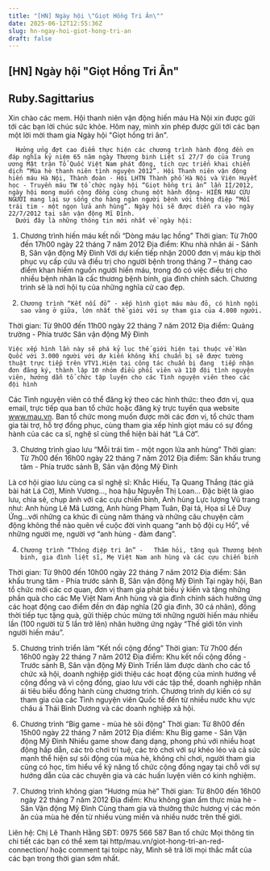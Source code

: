 ```yaml
---
title: "[HN] Ngày hội \"Giọt Hồng Tri Ân\""
date: 2025-06-12T12:55:36Z
slug: hn-ngay-hoi-giot-hong-tri-an
draft: false
---
```


## [HN] Ngày hội "Giọt Hồng Tri Ân"

## Ruby.Sagittarius

Xin chào các mem. Hội thanh niên vận động hiến máu Hà Nội xin được gửi tới các bạn lời chúc sức khỏe. Hôm nay, mình xin phép được gửi tới các bạn một lời mời tham gia Ngày hội "Giọt hồng tri ân". 

      Hưởng ửng đợt cao điểm thực hiện các chương trình hành động đền ơn đáp nghĩa kỷ niệm 65 năm ngày Thương binh Liệt sĩ 27/7 do của Trung ương Mặt trận Tổ Quốc Việt Nam phát động, tích cực triển khai chiến dịch “Mùa hè thanh niên tình nguyện 2012”. Hội Thanh niên vận động hiến máu Hà Nội, Thành đoàn - Hội LHTN Thành phố Hà Nội và Viện Huyết học - Truyền máu TW tổ chức ngày hội “Giọt hồng tri ân” lần II/2012, ngày hội mong muốn cộng đồng cùng chung một hành động- HIẾN MÁU CỨU NGƯỜI mang lại sự sống cho hàng ngàn người bệnh với thông điệp “Mỗi trái tim - một ngọn lửa anh hùng”. Ngày hội sẽ được diễn ra vào ngày 22/7/2012 tại sân vận động Mĩ Đình.
      Dưới đây là những thông tin mới nhất về ngày hội:
 
1.  Chương trình hiến máu kết nối “Dòng máu lạc hồng”
Thời gian:  Từ 7h00 đến 17h00 ngày 22 tháng 7 năm 2012
Địa điểm:  Khu nhà nhân ái - Sảnh B, Sân vận động Mỹ Đình
    Với dự kiến tiếp nhận 2000 đơn vị máu kịp thời phục vụ cấp cứu và điều trị cho người bệnh trong tháng 7 – tháng cao điểm khan hiếm nguồn người hiến máu, trong đó có việc điều trị cho nhiều bệnh nhân là cấc thương bệnh binh, gia đình chính sách. Chương trình sẽ là nơi hội tụ của những nghĩa cử cao đẹp.
 
2.     Chương trình “Kết nối đỏ” - xếp hình giọt máu màu đỏ, có hình ngôi sao vàng ở giữa, lớn nhất thế giới với sự tham gia của 4.000 người.
Thời gian:  Từ 9h00 đến 11h00 ngày 22 tháng 7 năm 2012
Địa điểm:  Quảng trường - Phía trước Sân vận động Mỹ Đình
 
    Việc xếp hình lần này sẽ phá kỷ lục thế giới hiện tại thuộc về Hàn Quốc với 3.000 người với dự kiến không khí chuẩn bị sẽ được tường thuật trực tiếp trên VTV1.Hiện tại công tác chuẩn bị đang  tiếp nhận đơn đăng ký, thành lập 10 nhóm điều phối viên và 110 đội tình nguyện viên, hướng dẫn tổ chức tập luyện cho các Tình nguyện viên theo các đội hình
Các Tình nguyện viên có thể đăng ký theo các hình thức: theo đơn vị, qua email, trực tiếp qua ban tổ chức hoặc đăng ký trực tuyến qua website www.mau.vn. Ban tổ chức mong muốn được mời các đơn vị, tổ chức tham gia tài trợ, hỗ trợ đồng phục, cùng tham gia xếp hình giọt máu có sự đồng hành của các ca sĩ, nghệ sĩ cùng thể hiện bài hát “Lá Cờ”.
 
3.  Chương trình giao lưu “Mỗi trái tim - một ngọn lửa anh hùng”
Thời gian:  Từ 7h00 đến 16h00 ngày 22 tháng 7 năm 2012
Địa điểm:  Sân khấu trung tâm - Phía trước sảnh B, Sân vận động Mỹ Đình
 
Là cơ hội giao lưu cùng ca sĩ nghệ sĩ: Khắc Hiếu, Tạ Quang Thắng (tác giả bài hát Lá Cờ), Minh Vương…, hoa hậu Nguyễn Thị Loan… Đặc biệt là giao lưu, chia sẻ, chụp ảnh với các cựu chiến binh, Anh hùng Lực lượng Vũ trang như: Anh hùng Lê Mã Lương, Anh hùng Phạm Tuân, Đại tá, Họa sĩ Lê Duy Ứng…với những ca khúc đi cùng năm tháng và những câu chuyện cảm động không thể nào quên về cuộc đời vinh quang “anh bộ đội cụ Hồ”, về những người mẹ, người vợ “anh hùng - đảm đang”.
 
4.     Chương trình “Thông điệp tri ân” -   Thăm hỏi, tặng quà Thương bệnh binh, gia đình liệt sĩ, Mẹ Việt Nam anh hùng và các cựu chiến binh
Thời gian:  Từ 9h00 đến 10h00 ngày 22 tháng 7 năm 2012
Địa điểm:  Sân khấu trung tâm - Phía trước sảnh B, Sân vận động Mỹ Đình
 Tại ngày hội, Ban tổ chức mời các cơ quan, đơn vị tham gia phát biểu ý kiến và tặng những phần quà cho các Mẹ Việt Nam Anh hùng và gia đình chính sách hưởng ứng các hoạt động cao điểm đền ơn đáp nghĩa (20 gia đình, 30 cá nhân), đồng thời tiếp tục tặng quà, gửi thiệp chúc mừng tới những người hiến máu nhiều lần (100 người từ 5 lần trở lên) nhân hưởng ứng ngày “Thế giới tôn vinh người hiến máu”.
 
5.  Chương trình triển lãm “Kết nối cộng đồng”
Thời gian:  Từ 7h00 đến 16h00 ngày 22 tháng 7 năm 2012
Địa điểm:  Khu kết nối cộng đồng - Trước sảnh B, Sân vận động Mỹ Đình
Triển lãm được dành cho các tổ chức xã hội, doanh nghiệp giới thiệu các hoạt động của mình hướng về cộng đồng và vì cộng đồng, giao lưu với các tập thể, doanh nghiệp nhân ái tiêu biểu đồng hành cùng chương trình. Chương trình dự kiến có sự tham gia của các Tình nguyện viên Quốc tế đến từ nhiều nước khu vực châu á Thái Bình Dương và các doanh nghiệp xã hội.
 
6.  Chương trình “Big game - mùa hè sôi động”
Thời gian:  Từ 8h00 đến 15h00 ngày 22 tháng 7 năm 2012
Địa điểm:  Khu Big game - Sân Vận động Mỹ Đình
      Nhiều game show đang dạng, phong phú với nhiều hoạt động hấp dẫn, các trò chơi trí tuệ, các trò chơi với sự khéo léo và cả sức mạnh thể hiện sự sôi động của mùa hè, không chỉ chơi, người tham gia cũng có học, tìm hiểu về kỹ năng tổ chức cộng đồng ngay tại chỗ với sự hướng dẫn của các chuyên gia và các huấn luyện viên có kinh nghiệm.
 
7.  Chương trình không gian “Hương mùa hè”
Thời gian:  Từ 8h00 đến 16h00 ngày 22 tháng 7 năm 2012
Địa điểm:  Khu không gian ẩm thực mùa hè - Sân Vận động Mỹ Đình
     Cùng tham gia và thưởng thức hương vị các món ăn của mùa hè đến từ nhiều vùng miền và nhiều nước trên thế giới.
 
Liên hệ:
Chị Lê Thanh Hằng
SĐT: 0975 566 587
Ban tổ chức
  Mọi thông tin chi tiết các bạn có thể xem tại http/mau.vn/giot-hong-tri-an-red-connection/ hoặc comment tại toipc này, Mình sẽ trả lời mọi thắc mắt của các bạn trong thời gian sớm nhất.